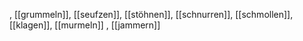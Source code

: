 , [[grummeln]], [[seufzen]], [[stöhnen]], [[schnurren]], [[schmollen]], [[klagen]], [[murmeln]]
, [[jammern]]